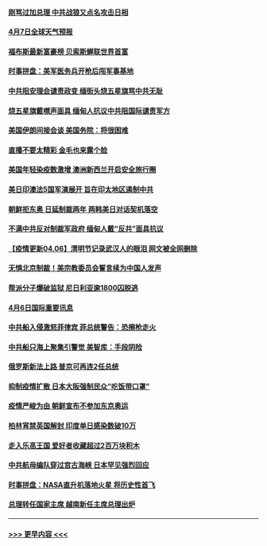 #### [刚骂过加总理 中共战狼又点名攻击日相](../pages/prog202/a103090370.md?t=04070752) 
#### [4月7日全球天气预报](../pages/prog202/a103090443.md?t=04070752) 
#### [福布斯最新富豪榜 贝索斯蝉联世界首富](../pages/prog202/a103090422.md?t=04070752) 
#### [时事拼盘：美军医务兵开枪后闯军事基地](../pages/prog202/a103090424.md?t=04070752) 
#### [中共阻安理会谴责政变 缅街头烧五星旗骂中共无耻](../pages/prog202/a103090103.md?t=04070752) 
#### [烧五星旗戴噤声面具 缅甸人抗议中共阻国际谴责军方](../pages/prog202/a103090168.md?t=04070752) 
#### [美国伊朗间接会谈 美国务院：将很困难](../pages/prog202/a103090257.md?t=04070752) 
#### [直播不要太精彩 金毛也来露个脸](../pages/prog202/a103090248.md?t=04070752) 
#### [美国年轻染疫数激增 澳洲新西兰开启安全旅行圈](../pages/prog202/a103090250.md?t=04070752) 
#### [美日印澳法5国军演展开 旨在印太地区遏制中共](../pages/prog202/a103090191.md?t=04070752) 
#### [朝鲜拒东奥 日延制裁两年 两韩美日对话契机落空](../pages/prog202/a103090165.md?t=04070752) 
#### [不满中共反对制裁军政府 缅甸人戴“反共”面具抗议](../pages/prog202/a103090158.md?t=04070752) 
#### [【疫情更新04.06】清明节记录武汉人的眼泪 网文被全网删除](../pages/prog202/a103078521.md?t=04070752) 
#### [无惧北京制裁！美宗教委员会誓言续为中国人发声](../pages/prog202/a103089986.md?t=04070752) 
#### [帮派分子爆破监狱 尼日利亚逾1800囚脱逃](../pages/prog202/a103089897.md?t=04070752) 
#### [4月6日国际重要讯息](../pages/prog202/a103089923.md?t=04070752) 
#### [中共船入侵激怒菲律宾 菲总统警告：恐擦枪走火](../pages/prog202/a103089824.md?t=04070752) 
#### [中共船只海上聚集引警觉 美智库：手段阴险](../pages/prog202/a103089770.md?t=04070752) 
#### [俄罗斯新法上路 普京可再连2任总统](../pages/prog202/a103089772.md?t=04070752) 
#### [抑制疫情扩散 日本大阪强制民众“吃饭带口罩”](../pages/prog202/a103089740.md?t=04070752) 
#### [疫情严峻为由 朝鲜宣布不参加东京奥运](../pages/prog202/a103089722.md?t=04070752) 
#### [柏林宵禁英国解封 印度单日感染数破10万](../pages/prog202/a103089600.md?t=04070752) 
#### [走入乐高王国 爱好者收藏超过2百万块积木](../pages/prog202/a103089636.md?t=04070752) 
#### [中共航母编队穿过宫古海峡 日本罕见强烈回应](../pages/prog202/a103089638.md?t=04070752) 
#### [时事拼盘：NASA直升机落地火星 将历史性首飞](../pages/prog202/a103089602.md?t=04070752) 
#### [总理转任国家主席 越南新任主席总理出炉](../pages/prog202/a103089593.md?t=04070752) 

----
#### [ >>> 更早内容 <<< ](../indexes/prog202-earlier.md)
